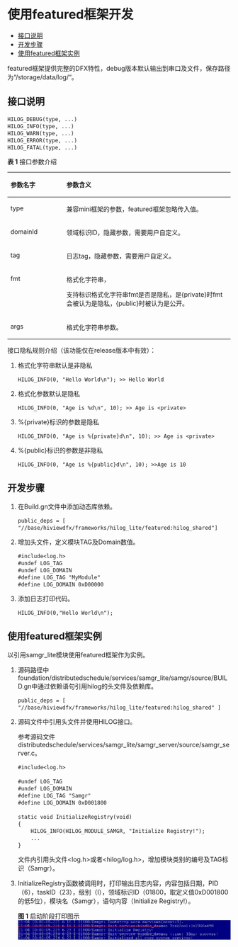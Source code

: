 # 使用featured框架开发<a name="ZH-CN_TOPIC_0000001062713987"></a>

-   [接口说明](#section20840587473)
-   [开发步骤](#section32781532131314)
-   [使用featured框架实例](#section1210915266154)

featured框架提供完整的DFX特性，debug版本默认输出到串口及文件，保存路径为“/storage/data/log/“。

## 接口说明<a name="section20840587473"></a>

```
HILOG_DEBUG(type, ...)
HILOG_INFO(type, ...)
HILOG_WARN(type, ...)
HILOG_ERROR(type, ...)
HILOG_FATAL(type, ...)
```

**表 1**  接口参数介绍

<a name="table1872515171474"></a>
<table><thead align="left"><tr id="row772491734711"><th class="cellrowborder" valign="top" width="25.05%" id="mcps1.2.3.1.1"><p id="p1272431714477"><a name="p1272431714477"></a><a name="p1272431714477"></a>参数名字</p>
</th>
<th class="cellrowborder" valign="top" width="74.95%" id="mcps1.2.3.1.2"><p id="p472451724716"><a name="p472451724716"></a><a name="p472451724716"></a>参数含义</p>
</th>
</tr>
</thead>
<tbody><tr id="row15416155714297"><td class="cellrowborder" valign="top" width="25.05%" headers="mcps1.2.3.1.1 "><p id="p041617572292"><a name="p041617572292"></a><a name="p041617572292"></a>type</p>
</td>
<td class="cellrowborder" valign="top" width="74.95%" headers="mcps1.2.3.1.2 "><p id="p74161557172912"><a name="p74161557172912"></a><a name="p74161557172912"></a>兼容mini框架的参数，featured框架忽略传入值。</p>
</td>
</tr>
<tr id="row19724161794719"><td class="cellrowborder" valign="top" width="25.05%" headers="mcps1.2.3.1.1 "><p id="p1072431724710"><a name="p1072431724710"></a><a name="p1072431724710"></a>domainId</p>
</td>
<td class="cellrowborder" valign="top" width="74.95%" headers="mcps1.2.3.1.2 "><p id="p14724181724719"><a name="p14724181724719"></a><a name="p14724181724719"></a>领域标识ID，隐藏参数，需要用户自定义。</p>
</td>
</tr>
<tr id="row5724131714718"><td class="cellrowborder" valign="top" width="25.05%" headers="mcps1.2.3.1.1 "><p id="p2724191724716"><a name="p2724191724716"></a><a name="p2724191724716"></a>tag</p>
</td>
<td class="cellrowborder" valign="top" width="74.95%" headers="mcps1.2.3.1.2 "><p id="p11724917114715"><a name="p11724917114715"></a><a name="p11724917114715"></a>日志tag，隐藏参数，需要用户自定义。</p>
</td>
</tr>
<tr id="row137243177475"><td class="cellrowborder" valign="top" width="25.05%" headers="mcps1.2.3.1.1 "><p id="p1772461754718"><a name="p1772461754718"></a><a name="p1772461754718"></a>fmt</p>
</td>
<td class="cellrowborder" valign="top" width="74.95%" headers="mcps1.2.3.1.2 "><p id="p131236352304"><a name="p131236352304"></a><a name="p131236352304"></a>格式化字符串，</p>
<p id="p2072401710475"><a name="p2072401710475"></a><a name="p2072401710475"></a>支持标识格式化字符串fmt是否是隐私，是{private}时fmt会被认为是隐私，{public}时被认为是公开。</p>
</td>
</tr>
<tr id="row11725161719477"><td class="cellrowborder" valign="top" width="25.05%" headers="mcps1.2.3.1.1 "><p id="p172591734710"><a name="p172591734710"></a><a name="p172591734710"></a>args</p>
</td>
<td class="cellrowborder" valign="top" width="74.95%" headers="mcps1.2.3.1.2 "><p id="p8725617194715"><a name="p8725617194715"></a><a name="p8725617194715"></a>格式化字符串参数。</p>
</td>
</tr>
</tbody>
</table>

接口隐私规则介绍（该功能仅在release版本中有效）：

1.  格式化字符串默认是非隐私

    ```
    HILOG_INFO(0, "Hello World\n"); >> Hello World
    ```

2.  格式化参数默认是隐私

    ```
    HILOG_INFO(0, "Age is %d\n", 10); >> Age is <private>
    ```

3.  %\{private\}标识的参数是隐私

    ```
    HILOG_INFO(0, "Age is %{private}d\n", 10); >> Age is <private>
    ```

4.  %\{public\}标识的参数是非隐私

    ```
    HILOG_INFO(0, "Age is %{public}d\n", 10); >>Age is 10
    ```


## 开发步骤<a name="section32781532131314"></a>

1.  在Build.gn文件中添加动态库依赖。

    ```
    public_deps = [ "//base/hiviewdfx/frameworks/hilog_lite/featured:hilog_shared"]
    ```

2.  增加头文件，定义模块TAG及Domain数值。

    ```
    #include<log.h>
    #undef LOG_TAG
    #undef LOG_DOMAIN
    #define LOG_TAG "MyModule"
    #define LOG_DOMAIN 0xD00000
    ```

3.  添加日志打印代码。

    ```
    HILOG_INFO(0,"Hello World\n"); 
    ```


## 使用featured框架实例<a name="section1210915266154"></a>

以引用samgr\_lite模块使用featured框架作为实例。

1.  源码路径中foundation/distributedschedule/services/samgr\_lite/samgr/source/BUILD.gn中通过依赖语句引用hilog的头文件及依赖库。

    ```
    public_deps = [ "//base/hiviewdfx/frameworks/hilog_lite/featured:hilog_shared" ]
    ```

2.  源码文件中引用头文件并使用HILOG接口。

    参考源码文件distributedschedule/services/samgr\_lite/samgr\_server/source/samgr\_server.c。

    ```
    #include<log.h>
    
    #undef LOG_TAG
    #undef LOG_DOMAIN
    #define LOG_TAG "Samgr"
    #define LOG_DOMAIN 0xD001800
    
    static void InitializeRegistry(void)
    {
        HILOG_INFO(HILOG_MODULE_SAMGR, "Initialize Registry!");
        ...
    }
    ```

    文件内引用头文件<log.h\>或者<hilog/log.h\>，增加模块类别的编号及TAG标识（Samgr）。

3.  InitializeRegistry函数被调用时，打印输出日志内容，内容包括日期，PID（6），taskID（23），级别（I），领域标识ID（01800，取定义值0xD001800的低5位），模块名（Samgr），语句内容（Initialize Registry!）。

    **图 1**  启动阶段打印图示<a name="fig418242621511"></a>  
    ![](figures/启动阶段打印图示.png "启动阶段打印图示")


